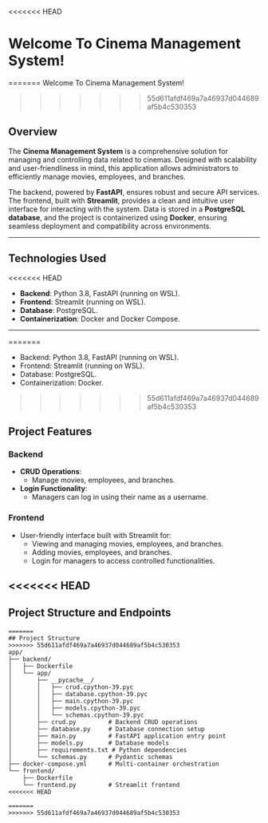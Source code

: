 <<<<<<< HEAD
# Welcome To Cinema Management System!

=======
Welcome To Cinema Management System!
>>>>>>> 55d611afdf469a7a46937d044689af5b4c530353
## Overview
The **Cinema Management System** is a comprehensive solution for managing and controlling data related to cinemas. Designed with scalability and user-friendliness in mind, this application allows administrators to efficiently manage movies, employees, and branches.

The backend, powered by **FastAPI**, ensures robust and secure API services. The frontend, built with **Streamlit**, provides a clean and intuitive user interface for interacting with the system. Data is stored in a **PostgreSQL database**, and the project is containerized using **Docker**, ensuring seamless deployment and compatibility across environments.

---

## Technologies Used
<<<<<<< HEAD
- **Backend**: Python 3.8, FastAPI (running on WSL).
- **Frontend**: Streamlit (running on WSL).
- **Database**: PostgreSQL.
- **Containerization**: Docker and Docker Compose.

---
=======
- Backend: Python 3.8, FastAPI (running on WSL).
- Frontend: Streamlit (running on WSL).
- Database: PostgreSQL.
- Containerization: Docker.
>>>>>>> 55d611afdf469a7a46937d044689af5b4c530353

## Project Features
### Backend
- **CRUD Operations**:
  - Manage movies, employees, and branches.
- **Login Functionality**:
  - Managers can log in using their name as a username.

### Frontend
- User-friendly interface built with Streamlit for:
  - Viewing and managing movies, employees, and branches.
  - Adding movies, employees, and branches.
  - Login for managers to access controlled functionalities.

<<<<<<< HEAD
---

## Project Structure and Endpoints
```plaintext
=======
## Project Structure
>>>>>>> 55d611afdf469a7a46937d044689af5b4c530353
app/
├── backend/
│   ├── Dockerfile
│   └── app/
│       ├── __pycache__/
│       │   ├── crud.cpython-39.pyc
│       │   ├── database.cpython-39.pyc
│       │   ├── main.cpython-39.pyc
│       │   ├── models.cpython-39.pyc
│       │   └── schemas.cpython-39.pyc
│       ├── crud.py         # Backend CRUD operations
│       ├── database.py     # Database connection setup
│       ├── main.py         # FastAPI application entry point
│       ├── models.py       # Database models
│       ├── requirements.txt # Python dependencies
│       └── schemas.py      # Pydantic schemas
├── docker-compose.yml      # Multi-container orchestration
└── frontend/
    ├── Dockerfile
    └── frontend.py         # Streamlit frontend
<<<<<<< HEAD

=======
>>>>>>> 55d611afdf469a7a46937d044689af5b4c530353
